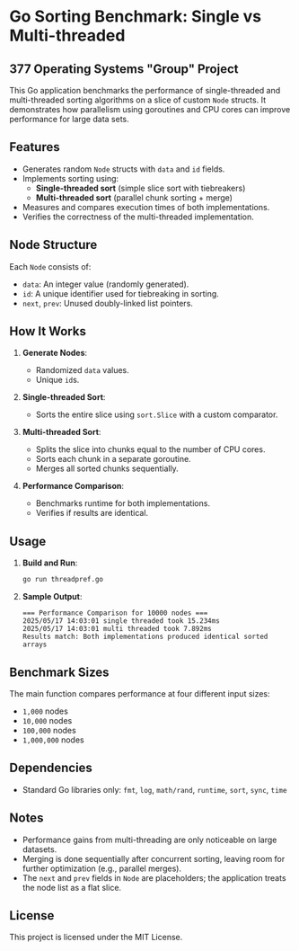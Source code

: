 # Go Sorting Benchmark: Single vs Multi-threaded

## 377 Operating Systems "Group" Project

This Go application benchmarks the performance of single-threaded and multi-threaded sorting algorithms on a slice of
custom `Node` structs. It demonstrates how parallelism using goroutines and CPU cores can improve performance for large
data sets.

## Features

- Generates random `Node` structs with `data` and `id` fields.
- Implements sorting using:
    - **Single-threaded sort** (simple slice sort with tiebreakers)
    - **Multi-threaded sort** (parallel chunk sorting + merge)
- Measures and compares execution times of both implementations.
- Verifies the correctness of the multi-threaded implementation.

## Node Structure

Each `Node` consists of:

- `data`: An integer value (randomly generated).
- `id`: A unique identifier used for tiebreaking in sorting.
- `next`, `prev`: Unused doubly-linked list pointers.

## How It Works

1. **Generate Nodes**:
    - Randomized `data` values.
    - Unique `id`s.

2. **Single-threaded Sort**:
    - Sorts the entire slice using `sort.Slice` with a custom comparator.

3. **Multi-threaded Sort**:
    - Splits the slice into chunks equal to the number of CPU cores.
    - Sorts each chunk in a separate goroutine.
    - Merges all sorted chunks sequentially.

4. **Performance Comparison**:
    - Benchmarks runtime for both implementations.
    - Verifies if results are identical.

## Usage

1. **Build and Run**:
   ```bash
   go run threadpref.go
   ```

2. **Sample Output**:
   ```
   === Performance Comparison for 10000 nodes ===
   2025/05/17 14:03:01 single threaded took 15.234ms
   2025/05/17 14:03:01 multi threaded took 7.892ms
   Results match: Both implementations produced identical sorted arrays
   ```

## Benchmark Sizes

The main function compares performance at four different input sizes:

- `1,000` nodes
- `10,000` nodes
- `100,000` nodes
- `1,000,000` nodes

## Dependencies

- Standard Go libraries only: `fmt`, `log`, `math/rand`, `runtime`, `sort`, `sync`, `time`

## Notes

- Performance gains from multi-threading are only noticeable on large datasets.
- Merging is done sequentially after concurrent sorting, leaving room for further optimization (e.g., parallel merges).
- The `next` and `prev` fields in `Node` are placeholders; the application treats the node list as a flat slice.

## License

This project is licensed under the MIT License.

